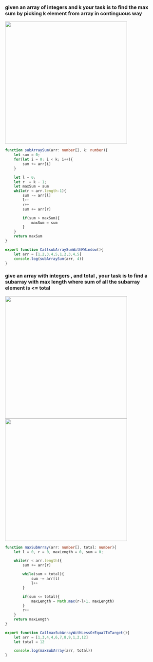 ### given an array of integers and k your task is to find the max sum by picking k element from array in continguous way

<img width=400 height=400 src="https://github.com/user-attachments/assets/f96fed30-d4b6-4ee1-bb31-3aea5eff7f23">

```ts
function subArraySum(arr: number[], k: number){
    let sum = 0;
    for(let i = 0; i < k; i++){
        sum += arr[i]
    }

    let l = 0; 
    let r  = k - 1;
    let maxSum = sum
    while(r < arr.length-1){
        sum -= arr[l]
        l++
        r++
        sum += arr[r]

        if(sum > maxSum){
            maxSum = sum
        }
    }
    return maxSum
}

export function CallsubArraySumWithKWindow(){
    let arr = [1,2,3,4,5,1,2,3,4,5]
    console.log(subArraySum(arr, 4))
}
```



### give an array with integers , and total , your task is to find a subarray with max length where sum of all the subarray element is <= total

<img width=400 height=400 src="https://github.com/user-attachments/assets/76b4402d-cd87-4d91-b218-a1f4e99f6f61">
<img width=400 height=400 src="https://github.com/user-attachments/assets/a9b0f3ae-d81c-4d41-a501-2667f3750735">

```ts
function maxSubArray(arr: number[], total: number){
    let l = 0, r = 0, maxLength = 0, sum = 0;

    while(r < arr.length){
        sum += arr[r]

        while(sum > total){
            sum -= arr[l]
            l++
        }

        if(sum <= total){
            maxLength = Math.max(r-l+1, maxLength)
        }
        r++
    }
    return maxLength
}

export function CallmaxSubArrayWithLessOrEqualToTarget(){
    let arr = [1,3,4,4,6,7,8,9,1,2,12]
    let total = 12

    console.log(maxSubArray(arr, total))
}
```
